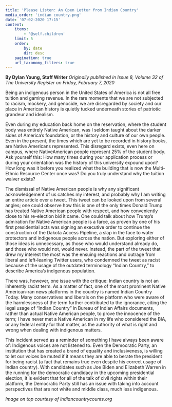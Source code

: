 ```yaml
---
title: 'Please Listen: An Open Letter from Indian Country'
media_order: 'indian country.png'
date: '07-02-2020 17:15'
content:
    items:
        - '@self.children'
    limit: 5
    order:
        by: date
        dir: desc
    pagination: true
    url_taxonomy_filters: true
---
```


**By Dylan Young, Staff Writer** _Originally published in Issue 8, Volume 32 of The University Register on Friday, February 7, 2020_

Being an indigenous person in the United States of America is not all free tuition and gaming revenue. In the rare moments that we are not subjected to racism, mockery, and genocide, we are disregarded by society and our place in American history is quietly tucked underneath stories of patriotic grandeur and idealism. 

Even during my education back home on the reservation, where the student body was entirely Native American, was I seldom taught about the darker sides of America’s foundation, or the history and culture of our own people. Even in the present, the times which are yet to be recorded in history books, are Native Americans represented. This disregard exists, even here on campus, where NativeAmerican people represent 25% of the student body. Ask yourself this: How many times during your application process or during your orientation was the history of this university expound upon? How long was it before you realized what the building that is now the Multi-Ethnic Resource Center once was? Do you truly understand why the tuition waiver exists?

The dismissal of Native American people is why any significant acknowledgement of us catches my interest, and probably why I am writing an entire article over a tweet. This tweet can be looked upon from several angles; one could observe how this is one of the only times Donald Trump has treated Native American people with respect, and how conveniently close to his re-election bid it came. One could talk about how Trump’s admiration for Native American people is a farce, as proven by one of his first presidential acts was signing an executive order to continue the construction of the Dakota Access Pipeline, a slap in the face to water protectors and indigenous people across the nation. But exploring either of those ideas is unnecessary, as those who would understand already do, and those who would not, would never. Instead, the part of the tweet that drew my interest the most was the ensuing reactions and outrage from liberal and left-leaning Twitter users, who condemned the tweet as racist because of the usage of the outdated terminology “Indian Country,” to describe America’s indigenous population.

There was, however, one issue with the critique: Indian country is not an inherently racist term. As a matter of fact, one of the most prominent Native American-ran news platforms in the country is named Indian Country Today. Many conservatives and liberals on the platform who were aware of the harmlessness of the term further contributed to the ignorance, citing the legal usage of “Indian Country” in Bureau of Indian Affairs documents, rather than actual Native American people, to prove the innocence of the term; I have never met a Native American in my life who considered the BIA, or any federal entity for that matter, as the authority of what is right and wrong when dealing with indigenous matters. 

This incident served as a reminder of something I have always been aware of: Indigenous voices are not listened to. Even the Democratic Party, an institution that has created a brand of equality and inclusiveness, is willing to let our voices be muted if it means they are able to berate the president for being racist (a fact that remains true even despite his correct usage of Indian country). With candidates such as Joe Biden and Elizabeth Warren in the running for the democratic candidacy in the upcoming presidential election, it is evident that for all of the talk of civil rights within their platform, the Democratic Party still has an issue with taking into account perspectives that are not white and middle class, much less indigenous.

_Image on top courtesy of indiancountrycounts.org_